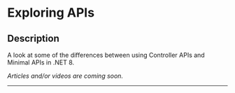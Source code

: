 # Exploring APIs  

## Description  
A look at some of the differences between using Controller APIs and Minimal APIs in .NET 8.  

*Articles and/or videos are coming soon.*  

---